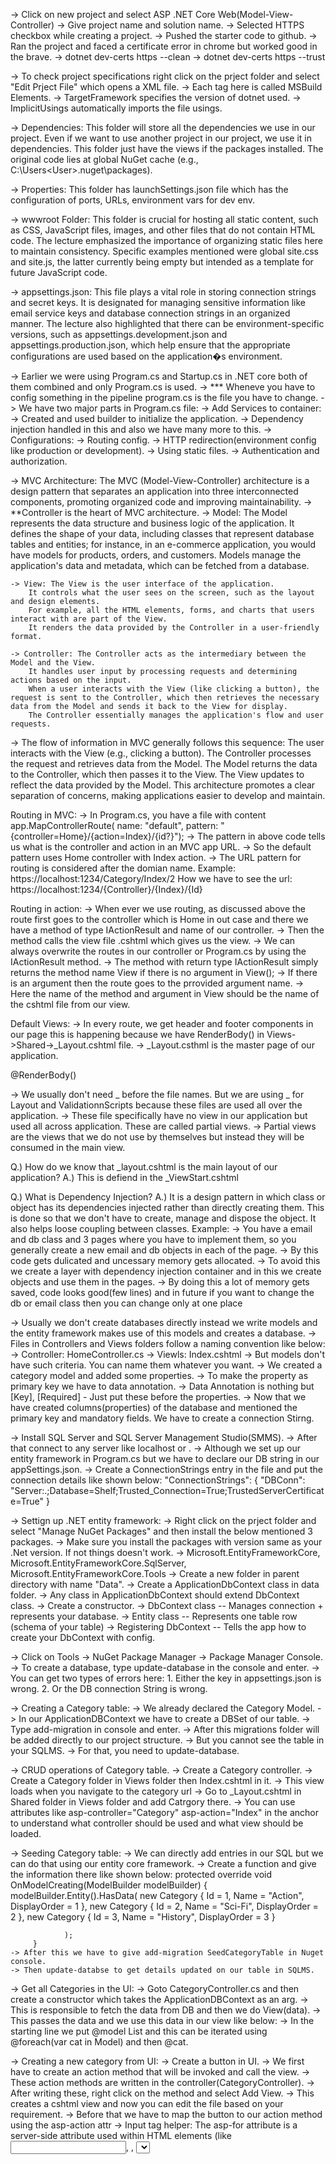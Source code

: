 -> Click on new project and select ASP .NET Core Web(Model-View-Controller)
-> Give project name and solution name.
-> Selected HTTPS checkbox while creating a project.
-> Pushed the starter code to github.
-> Ran the project and faced a certificate error in chrome but worked good in the brave.
	-> dotnet dev-certs https --clean
	-> dotnet dev-certs https --trust

-> To check project specifications right click on the prject folder and select "Edit Prject File" which opens a XML file.
	-> Each tag here is called MSBuild Elements.
	-> TargetFramework specifies the version of dotnet used.
	-> ImplicitUsings automatically imports the file usings.

-> Dependencies: This folder will store all the dependencies we use in our project.
Even if we want to use another project in our project, we use it in dependencies. This folder just have the views if the packages installed.
The original code lies at global NuGet cache (e.g., C:\Users\<User>\.nuget\packages).

-> Properties: This folder has launchSettings.json file which has the configuration of ports, URLs, environment vars for dev env.

-> wwwroot Folder: This folder is crucial for hosting all static content, such as CSS, JavaScript files, images, and other files that do not contain HTML code. The lecture emphasized the importance of organizing static files here to maintain consistency. Specific examples mentioned were global site.css and site.js, the latter currently being empty but intended as a template for future JavaScript code.

-> appsettings.json: This file plays a vital role in storing connection strings and secret keys. It is designated for managing sensitive information like email service keys and database connection strings in an organized manner. The lecture also highlighted that there can be environment-specific versions, such as appsettings.development.json and appsettings.production.json, which help ensure that the appropriate configurations are used based on the application�s environment.

-> Earlier we were using Program.cs and Startup.cs in .NET core both of them combined and only Program.cs is used.
-> *** Wheneve you have to config something in the pipeline program.cs is the file you have to change.
-> We have two major parts in Program.cs file:
	-> Add Services to container:
		-> Created and used builder to initialize the application.
		-> Dependency injection handled in this and also we have many more to this.
	-> Configurations:
		-> Routing config.
		-> HTTP redirection(environment config like production or development).
		-> Using static files.
		-> Authentication and authorization.


-> MVC Architecture: The MVC (Model-View-Controller) architecture is a design pattern that separates an application into three interconnected components, promoting organized code and improving maintainability. 
-> **Controller is the heart of MVC architecture.
	-> Model: The Model represents the data structure and business logic of the application. 
		It defines the shape of your data, including classes that represent database tables and entities; 
		for instance, in an e-commerce application, you would have models for products, orders, and customers. 
		Models manage the application's data and metadata, which can be fetched from a database.

	-> View: The View is the user interface of the application. 
		It controls what the user sees on the screen, such as the layout and design elements. 
		For example, all the HTML elements, forms, and charts that users interact with are part of the View.
		It renders the data provided by the Controller in a user-friendly format.

	-> Controller: The Controller acts as the intermediary between the Model and the View. 
		It handles user input by processing requests and determining actions based on the input. 
		When a user interacts with the View (like clicking a button), the request is sent to the Controller, which then retrieves the necessary data from the Model and sends it back to the View for display.
		The Controller essentially manages the application's flow and user requests.

-> The flow of information in MVC generally follows this sequence:
	The user interacts with the View (e.g., clicking a button).
	The Controller processes the request and retrieves data from the Model.
	The Model returns the data to the Controller, which then passes it to the View.
	The View updates to reflect the data provided by the Model.
	This architecture promotes a clear separation of concerns, making applications easier to develop and maintain.

Routing in MVC:
	-> In Program.cs, you have a file with content
	app.MapControllerRoute(
    name: "default",
    pattern: "{controller=Home}/{action=Index}/{id?}");
	-> The pattern in above code tells us what is the controller and action in an MVC app URL.
	-> So the default pattern uses Home controller with Index action.
	-> The URL pattern for routing is considered after the domian name.
	Example: https://localhost:1234/Category/Index/2
	How we have to see the url: https://localhost:1234/{Controller}/{Index}/{Id}

Routing in action:
	-> When ever we use routing, as discussed above the route first goes to the controller which is Home in out case and there we have a method of type IActionResult
		and name of our controller.
	-> Then the method calls the view file .cshtml which gives us the view.
	-> We can always overwrite the routes in our controller or Program.cs by using the IActionResult method.
	-> The method with return type IActionResult simply returns the method name View if there is no argument in View();
	-> If there is an argument then the route goes to the prrovided argument name.
	-> Here the name of the method and argument in View should be the name of the cshtml file from our view.

Default Views:
	-> In every route, we get header and footer components in our page this is happening because we have RenderBody() in Views->Shared->_Layout.cshtml file.
	-> _Layout.csthml is the master page of our application.
		<div class="container">
			<main role="main" class="pb-3">
				@RenderBody()
			</main>
		</div>

-> We usually don't need _ before the file names. But we are using _ for Layout and ValidationnScripts because these files are used
all over the application.
-> These file specifically have no view in our application but used all across application. These are called partial views.
-> Partial views are the views that we do not use by themselves but instead they will be consumed in the main view.

Q.) How do we know that _layout.cshtml is the main layout of our application?
A.) This is defiend in the _ViewStart.cshtml

Q.) What is Dependency Injection?
A.) It is a design pattern in which class or object has its dependencies injected rather than directly creating them.
This is done so that we don't have to create, manage and dispose the object. It also helps loose coupling between classes.
Example:
	-> You have a email and db class and 3 pages where you have to implement them, so you generally create a new email and db objects in each of the page.
	-> By this code gets dulicated and uncessary memory gets allocated.
	-> To avoid this we create a layer with dependency injection container and in this we create objects and use them in the pages.
	-> By doing this a lot of memory gets saved, code looks good(few lines) and in future if you want to change the db or email class then you can change only at one place
	
-> Usually we don't create databases directly instead we write models and the entity framework makes use of this models and creates a database.
-> Files in Controllers and Views folders follow a naming convention like below:
	-> Controller: HomeController.cs
	-> Viewls: Index.cshtml
-> But models don't have such criteria. You can name them whatever you want.
-> We created a category model and added some properties.
-> To make the property as primary key we have to data annotation.
-> Data Annotation is nothing but [Key], [Required] - Just put these before the properties.
-> Now that we have created columns(properties) of the database and mentioned the primary key and mandatory fields. We have to create a connection Stirng.

-> Install SQL Server and SQL Server Management Studio(SMMS).
-> After that connect to any server like localhost or . 
-> Although we set up our entity framework in Program.cs but we have to declare our DB string in our appSettings.json.
-> Create a ConnectionStrings entry in the file and put the connection details like shown below:
	"ConnectionStrings": {
		"DBConn": "Server:.;Database=Shelf;Trusted_Connection=True;TrustedServerCertificate=True"
	  }

-> Settign up .NET entity framework: 
	-> Right click on the prject folder and select "Manage NuGet Packages" and then install the below mentioned 3 packages.
	-> Make sure you install the packages with version same as your .Net version. If not things doesn't work.
	-> Microsoft.EntityFrameworkCore, Microsoft.EntityFrameworkCore.SqlServer, Microsoft.EntityFrameworkCore.Tools
	-> Create a new folder in parent directory with name "Data".
	-> Create a ApplicationDbContext class in data folder.
	-> Any class in ApplicationDbContext should extend DbContext class.
	-> Create a constructor.
	-> DbContext class -- Manages connection + represents your database.
	-> Entity class	-- Represents one table row (schema of your table)
	-> Registering DbContext -- Tells the app how to create your DbContext with config.

-> Click on Tools -> NuGet Package Manager -> Package Manager Console.
-> To create a database, type update-database in the console and enter.
	-> You can get two types of errors here:
		1. Either the key in appsettings.json is wrong.
		2. Or the DB connection String is wrong.

-> Creating a Category table:
	-> We already declared the Category Model.
	-> In our ApplicationDBContext we have to create a DBSet of our table.
	-> Type add-migration <Any name> in console  and enter.
	-> After this migrations folder will be added directly to our project structure.
	-> But you cannot see the table in your SQLMS.
	-> For that, you need to update-database.

-> CRUD operations of Category table.
	-> Create a Category controller.
	-> Create a Category folder in Views folder then Index.cshtml in it.
	-> This view loads when you navigate to the category url
	-> Go to _Layout.cshtml in Shared folder in Views folder and add Catrgory there.
	-> You can use attributes like asp-controller="Category" asp-action="Index" in the anchor to 
		understand what controller should be used and what view should be loaded.

-> Seeding Category table:
	-> We can directly add entries in our SQL but we can do that using our entity core framework.
	-> Create a function and give the information there like shown below:
		 protected override void OnModelCreating(ModelBuilder modelBuilder)
         {
            modelBuilder.Entity<Category>().HasData(
                new Category { Id = 1, Name = "Action", DisplayOrder = 1 },
                new Category { Id = 2, Name = "Sci-Fi", DisplayOrder = 2 },
                new Category { Id = 3, Name = "History", DisplayOrder = 3 }

                );
		 }
	-> After this we have to give add-migration SeedCategoryTable in Nuget console.
	-> Then update-databse to get details updated on our table in SQLMS.

-> Get all Categories in the UI:
	-> Goto CategoryController.cs and then create a constructor which takes the ApplicationDBContext as an arg.
	-> This is responsible to fetch the data from DB and then we do View(data).
	-> This passes the data and we use this data in our view like below:
	-> In the starting line we put @model List<Category> and this can be iterated using @foreach(var cat in Model)
		and then @cat.<your data>

-> Creating a new category from UI:
	-> Create a button in UI.
	-> We first have to create an action method that will be invoked and call the view.
	-> These action methods are written in the controller(CategoryController).
	-> After writing these, right click on the method and select Add View.
	-> This creates a cshtml view and now you can edit the file based on your requirement.
	-> Before that we have to map the button to our action method using the asp-action attr
-> Input tag helper: The asp-for attribute is a server-side attribute used within HTML elements (like <input>, <label>, <select>, <textarea>) in Razor views in ASP.NET Core.
	Its primary function is to bind an HTML element to a specific property of a model passed to the view.

-> We can use DisplayName Annotation in our Category.cs model to display the required name for the field.

-> To save our data in the DB, we used post form. For that, now we have to goto out category controller and we have create a action method which takes the Category obj as arg and add the obj to the DB and save the changes to db.
	-> _db.Add(obj); _db.SaveChanges()

Server Side Validations:
-> Server-side validation always runs regardless of client-side validation and is essential for security.
-> Model validation happens automatically when a controller action receives a model parameter decorated with validation attributes.
-> You check validation state in the controller using:
	if (!ModelState.IsValid) � means validation failed.
-> Use ModelState.AddModelError to add custom validation errors manually in controller or service logic.
-> ModelState.AddModelError("PropertyName", "Error message") � property-specific error.
-> ModelState.AddModelError(string.Empty, "Error message") � model-level (general) error.
-> After validation fails, return the model and errors back to the view so errors can be displayed.

Server-side validation handles:
-> Complex rules that client-side can�t enforce (e.g., checking database uniqueness).
-> Protects against malicious or disabled client-side validation.
-> Validation attributes like [Required], [Range], etc., run on server during model binding.
-> You can implement custom validation attributes by inheriting from ValidationAttribute and overriding IsValid method.
-> Use TryValidateModel(model) if you want to validate a model manually inside controller or service.
-> To get all errors in code, you can iterate over ModelState.Values and their .Errors collection.


	=============== FLOW =============

1. Create a database model
Create a C# class (e.g., Category.cs) in the Models folder with the required fields:
	public class Category
	{
		public int Id { get; set; }
		public string Name { get; set; }
	}

2. Create a Data folder and ApplicationDbContext
In Data/ApplicationDbContext.cs:
	using Microsoft.EntityFrameworkCore;
	using YourNamespace.Models;

	public class ApplicationDbContext : DbContext
	{
		public ApplicationDbContext(DbContextOptions<ApplicationDbContext> options) : base(options) {}
		public DbSet<Category> Categories { get; set; }
	}

3. Register the DbContext in Program.cs
	builder.Services.AddDbContext<ApplicationDbContext>(options =>
		options.UseSqlServer(builder.Configuration.GetConnectionString("DefaultConnection")));

4. Add a migration
	Add-Migration InitialCreate
This generates the SQL structure for your database based on the model and context.

5. Update the database
	Update-Database
This actually creates the tables in your database.

6. Create CategoryController
Inject the context into the constructor:
	public class CategoryController : Controller
	{
		private readonly ApplicationDbContext _db;
		public CategoryController(ApplicationDbContext db)
		{
			_db = db;
		}
		public IActionResult Index()
		{
			var categories = _db.Categories.ToList();
			return View(categories);
		}
	}
7. Create the View
Create a Views/Category/Index.cshtml view to display the categories.


Client-Side Validation:
-> asp-validation-summary displays validation errors summary in one place.
-> "All" shows all errors (property-level + model-level).
-> "ModelOnly" shows only model-level errors.
-> "None" disables summary display (use field-level errors only).
-> asp-validation-for displays error message for a specific property next to its input field.

Common validation attributes and usage:
-> [Required(ErrorMessage = "Error message")] � field must not be empty.
-> [Range(1, 100, ErrorMessage = "Error message")] � value must be between 1 and 100.
-> [StringLength(50, MinimumLength = 5, ErrorMessage = "Error message")] � string length between min and max.
-> [EmailAddress(ErrorMessage = "Error message")] � validates email format.
-> [RegularExpression("regex", ErrorMessage = "Error message")] � custom pattern validation.
-> [Compare("OtherProperty", ErrorMessage = "Error message")] � compare values of two properties.

Client-side validation requires these scripts:
-> jquery.min.js
-> jquery.validate.min.js
-> jquery.validate.unobtrusive.min.js
-> Model-level errors can be added in controller using:
-> ModelState.AddModelError(string.Empty, "Error message")

These errors are not tied to any specific property.

Tips:
-> Use asp-validation-summary="All" for quick display of all errors.
-> Use asp-validation-for to show error messages near input fields.
-> Include client validation scripts for instant feedback.
-> Validation messages come from the ErrorMessage property of validation attributes.
-> [Required] fails validation if input is empty.
-> [Range] works only on numeric properties.

-> Finding differences between client side and server side validations.
	-> In client side validation, the validations happen even without loading the page.
	-> That means the network call doesn't happen where as in server side validation the call happens and we get the appropriate erroe as a response

-> Edit a category.
	-> When ever we open category page, we are getting the data from category table, 
	but to edit the data we need to fetch the data and again post the data after the change.
	-> So we have to create a [httpPost] for the Category data in controller.
	-> We should also create an edit method so that we can get the specific Id selected by the user.
	-> There are multiple ways to do this:
		-> Category? categoryFromDb = _db.Categories.Find(id);
			-> Find: 
				-> Available on List<T> only.
				-> Returns the first matching element or default if no match found.
				-> Stops after finding the first match.
			Example:
				var result = myList.Find(x => x.Id == 5);
		-> Category? categoryFromDb1 = _db.Categories.FirstOrDefault(u => u.Id == id);
			-> FirstOrDefault
				-> LINQ extension method � works on any IEnumerable<T>.
				-> Returns the first matching element or default if no match found.
				-> Similar to First() but avoids exception on no match.
			Example:
				var result = myList.FirstOrDefault(x => x.Id == 5)
		-> Category? categoryFromDb2 = _db.Categories.Where(u => u.Id == id).FirstOrDefault();
			-> Where
				-> LINQ extension method � works on any IEnumerable<T>.
				-> Returns all matching elements as an IEnumerable<T>.
				-> Use .ToList() or .ToArray() to execute and store results.
			Example:
				var results = myList.Where(x => x.Id > 5).ToList();

-> To create toast notification we have to make use of TempData in our controller.
-> The message on tempdata holds until the next render. That means if you refresh the page. the data goes way.


===================== Razor pages ====================
-> Razor pages are often recommended for new, simpler, page-driven applications or when migrating from traditional web forms, due to their ease of use and rapid development capabilities.
-> This is easy to implement and can be used for smaller pages.
-> We don't have traditional Model, View and Controller folders here. We just have the Pages folder.
-> The routing follows the file system structure of the /Pages folder.
-> Each file in pages folder is tied to its respective .cshtml file. For example, We have Index.cshtml file tied to Index.cshtml.cs file.
-> Create models folder:
		-> This is important because we have to create table for our database.
-> Create data folder to create and store Entity Freamework DBContext class. 
-> More of this info can be found in readme file of razor pages project in github.
============ Completed razor pages ==========

N-tier architecture
-> To implement this right click on the solution and select Add -> new project and select class library.
-> Similarly create DataAcess project for DB operations and Models project for all Model code.
-> Utility project for all the common code.
-> Shelfspace project will now left with Controllers and Views.
-> If your migrations are corrupt and everything needs to reset then we can delete the migraations folder.
-> Go to the package manager console and then type add-migration <name>
-> Make sure you're in the correct project folder.
-> Then update-databse

Repository pattern
-> We use this pattern to reduce the tight coupling between the DataAccess layer and database.
-> So if in future we move to other database our DB functions peroperly without any issues.
-> Create a folder named Repository which has another folder called as IRepository-> IRepository.cs(Interface).
-> IRepository is an interface of type T. Where T is class
-> We extend class T because we can use it with Category, Product and other controllers/classes.
-> So, this interface has methods to perform all the CRUD ops.

-> Implement a repository interface within a software development setting. 
-> The focus is on creating a public class that implements the IRepository interface and emphasizes the use of generics, allowing the class to work with different entity types.
-> DbContext Setup: A private read-only application dbContext is configured for dependency injection.
-> Generic Types: The use of generic types allows for direct access to the dbSet, facilitating operations like adding entities to the database.
-> Method Implementations: The lecture covers crucial methods like Get, GetAll, and Remove:
-> Get: Demonstrates using a Where condition to filter results and retrieving a single entity with FirstOrDefault.
-> GetAll: Returns all records from the dbSet as a list.
-> Remove: Introduces the Remove and RemoveRange methods to delete single and multiple entities.
-> This shows the significance of clean code practices and effective generics usage in repository design, leading to a robust implementation of the repository interface.

-> Introduction of ICategoryRepository: The need for this new interface is highlighted, as it extends the existing IRepository interface to handle operations specific to the category model.
-> Inheritance of Base Functionality: Implementing ICategoryRepository allows it to inherit fundamental methods from IRepository, ensuring consistency in data manipulation.
-> Core Methods: The lecture covers essential methods like update and save, which are necessary for modifying and persisting category data effectively.
-> Final Structure: The structure of the ICategoryRepository interface is outlined, emphasizing its role in combining inherited methods from IRepository with category-specific functionalities.
-> Public Class Creation: The need for a public class that implements the ICategoryRepository interface is established, leveraging functionality from a generic repository to minimize code redundancy.
-> Key Methods: The class will include essential methods such as add, get, get all, remove, and remove range, which are predefined in the generic repository.
-> Dependency Injection: An issue regarding the required parameter 'DB' for the category repository is addressed. The instructor emphasizes the significance of dependency injection in enabling automatic provision of the application DB context upon object creation.
-> Constructor Addition: To facilitate passing the application DB context, the instructor suggests incorporating a constructor into the category repository class.
-> Saving and Updating: The lecture concludes with an overview of methods for saving and updating categories, highlighting the use of the underscore db object to handle changes effectively.

-> We have to use our CategoryRepository instead of ApplicationDbContext in our controller.
-> When we do that we have to check whether all our implementations are correct or not and then
change the methods according to out Interface(ICategoryRepository).
-> As we are using our ICategoryRepository through dependency injection we have to register that in our container which is in Program.cs
-> For now we use scoped lifetime for this service.

-> To change the Database, just go to the appsettings.json and update the connection string then in console
type update-database. By this, your new DB gets seeded with the default data as we have migrations folder.

-> Unit of Work is like a “manager” for your repositories — it coordinates them and ensures all changes are saved in one go. It centralizes database commits and keeps your code cleaner, safer, and easier to maintain.
Unit of Work Pattern – Documentation & Explanation
📌 Concept:

Unit of Work is a design pattern that acts as a single point of coordination for database operations performed through multiple repositories.

It helps to group multiple changes together into one transaction — meaning all operations either succeed together or fail together.

Think of it as a "manager" that keeps track of everything you want to do with the database and then saves all changes at once.

✅ Why We Use It:

To avoid calling SaveChanges() multiple times in different places.

To ensure data consistency by committing all changes in one transaction.

To reduce duplication and make code more organized by providing a single place to manage repository instances and database saves.

🛠️ Steps to Implement Unit of Work

Create an Interface – Define the contract for the Unit of Work.

Add Repository Properties – Expose repositories (like ICategoryRepository) through this interface.

Implement the Interface in a Class – Instantiate the repositories and provide a Save() method that commits all changes.

Use It in Controllers/Services – Access repositories and call Save() only once at the end.

📁 1. Define the Interface
public interface IUnitOfWork
{
    // Expose all repository interfaces here
    ICategoryRepository Category { get; }

    // Commits all changes made through the repositories
    void Save();
}


✅ Explanation:

ICategoryRepository Category { get; } → Property that exposes the Category repository.

void Save(); → Method that will be responsible for committing all changes to the database.

📁 2. Implement the Unit of Work Class
public class UnitOfWork : IUnitOfWork
{
    private readonly ApplicationDBContext _db;
    public ICategoryRepository Category { get; private set; }
    public UnitOfWork(ApplicationDBContext db)
    {
        _db = db;
        Category = new CategoryRepository(_db);
    }
    public void Save()
    {
        _db.SaveChanges();
    }
}
Explanation of Each Part:
	-> private readonly ApplicationDBContext _db;
		A single DbContext instance shared by all repositories so they participate in the same transaction.
	-> public ICategoryRepository Category { get; private set; }
		Provides access to the Category repository. Other repositories (like IProductRepository, IOrderRepository, etc.) would be added similarly.
	-> public UnitOfWork(ApplicationDBContext db)
		Injects the database context and initializes repositories with it.
	-> public void Save()
		Commits all changes made through any repository in this unit of work. Under the hood, this just calls _db.SaveChanges() once.

 Example Usage in a Controller
public class CategoryController : Controller
{
    private readonly IUnitOfWork _unitOfWork;
    {
        _unitOfWork = unitOfWork;
    }
    public IActionResult Create(Category category)
    {
        _unitOfWork.Category.Add(category);
        _unitOfWork.Save();
        return RedirectToAction("Index");
    }
}
 Explanation:
	-> _unitOfWork.Category.Add(category) → Adds a category through the repository.
	-> _unitOfWork.Save() → Saves all changes to the database in one transaction.

-> The main benifit of this is we can just use Unit of Work Interface whenever required.

-> In .NET, "areas" are a way to partition an application into smaller sections, creating a more organized structure, especially for large projects.
This hierarchy helps in managing different parts of an application separately, facilitating better organization of code and resources.
-> For example, you can create areas to differentiate between a customer-facing website and an admin panel. 
When you add an area to your project, it typically includes its own folders for controllers, models, and views under a dedicated "Areas" folder.

-> To add an area in a .NET MVC application, you would:
-> Right-click on the project in the Solution Explorer.
-> Select "Add," then choose "New Scaffolded Item."
-> From the options, select "MVC Area" and provide a name for the area, such as "Admin" or "Customer."
-> Once added, .NET structures the project to contain separate folders for that area, improving clarity in routing and functionality.
This makes it easier for developers to maintain and scale the project as it grows.

-> Areas in .NET help organize projects into distinct sections, like an admin panel and a customer-facing website.
-> The process of adding areas involves right-clicking the project and selecting "Add" → "New Scaffolded Item" → "MVC Area," followed by naming the area (e.g., 'admin' or 'customer').
-> Upon creating areas, a new 'Areas' folder is generated containing subfolders for each area, including controllers, models, and views.
-> Updating the routing configuration is crucial, which involves modifying the program.cs file to include area routing.
-> Controllers should be moved to their respective area folders, ensuring namespaces are updated accordingly.
-> The area attribute is used to specify which area a controller belongs to, enhancing code organization.
-> Common issues, such as missing views after moving controllers, are addressed, emphasizing the need to relocate views to the corresponding area folders.
-> View imports and view start files need to be updated after structuring areas.
-> Correct routing must be ensured by specifying the area in routing definitions, improving navigation and code organization for better management and scalability.

Creating and seeding products table:
-> Create a model with all the required fields.
-> Create the DbSet and Add the seed data into products table.
-> Then open package manager console and type add-migration SeedProducts.
-> If the build is successful then you can see the entry in the Migrations folder.
-> Now type update-database to reflect these changes to our database.

Working with products table in repository pattern.
-> Create ProductRepository.cs and IProductRepository.cs interface. Change them by taking reference from the Categories repository.
-> Now add them to UnitOfWork.
-> After this, create ProductController and CRUD view pages.
-> After all this make changes to your layout page to show the products entry in content management System.
-> In _Layout.cshtml we have a asp controller attribute which links our product to main layout.

Adding a foreign key(CategoryId) to the products table.
-> We use data annotations for declaring the primary key and foreign keys.
-> For primary key you can just put the [Key] attribute.
-> For foreign key you can do it like below:
		public int CategoryId {  get; set; }
        [ForeignKey("CategoryId")]
        public Category Category { get; set; }
-> Then apply-migration and update-database ofr the changes to reflect.

Projections in EF Core:
-> Projection means fetching the columns which you want. We can do that using EF Core.
-> Code for projection: 
		IEnumerable<SelectListItem> cats= _unitOfWork.Category.GetAll().Select(u => new SelectListItem
            {
                Text = u.Name,
                Value = u.Id.ToString(),
            });
-> To consume this data in our view we use asp-items="ViewBag.CategoryList" in our select tag.
-> View() → A controller method that returns a view (HTML page) to the browser and can pass a strongly-typed model to the view for rendering structured data; scope is limited to the current request.
-> ViewData → A dictionary (ViewDataDictionary) used to pass small, temporary data from controller to view during the current request; requires casting for complex types and uses string keys.
-> ViewBag → A dynamic property built on top of ViewData, used to pass small, temporary data from controller to view in the current request without casting; cleaner syntax but runtime-checked.
-> TempData → A dictionary (TempDataDictionary) used to pass data from one request to another (e.g., across redirects); data persists until read, ideal for messages like “Record saved successfully.”

-> Some packages might ask you to install them but you can use framework reference tag like below:
  <FrameworkReference Include="Microsoft.AspNetCore.App" />
-> <FrameworkReference> tells your project to use a shared .NET framework already installed on your machine (like ASP.NET Core or Windows Desktop), 
so you can access its libraries without downloading individual NuGet packages, reducing project size and ensuring runtime compatibility.

ViewData: This is used to send the data from your controller to view. Usually our controller is tied to one view(which means only one model shares the data to view).
-> This is not type safe.
ViewBag: This is built on top of ViewData which works same as ViewData but with in built type casting.

-> Both of them are used to share small data but in real life scenarios you're expected to share data objects from 
multiple models to a single view.
-> In this case, we use ViewModel. Which means model for a specific view.
-> view models are models that are specifically designed for a view. And the advantage that we get because of that is that
a view will be strongly typed to one model. And because of that view models are also known as strongly typed views.
-> To implement file upload, we can change the type of the input to file and enctype="multipart/form-data" attribute for the form tag.
-> Instead of having a separate files for create and update, we can just have upsert which can handle both(Update + Insert).

-> To use rich text editor we are using tinymce. So we are using CDN link in _Layout.cshtml and then we include the code given in official docs
in out scripts sections and the editor automatically applies to the textarea tag of that page.

Storing Images:
-> We have to accept all the images and then store them. For storing the images the perfect location is wwwroot/Images/Products.
-> We put file upload option in the form and then we have to receive that image and then store it in above location.
-> For storing images we have a inbuilt functionality which uses IWebHostEnvironment.
-> While storing this we have to assign a new name for the image(To avoid same file names from multiple users). So for that reason, we can use guid. Guid stands for Global Unique Identifier.
-> This assigns a unique value for our file. But we also need to store the image in the format uploaded by the user. For this we extract the extension
from the original name and use it for our guid.

-> The reson behind updating our db in ProductRepository.cs is because we can edit 
the update logic according to out needs.
-> For example, when we update just a title even then we are sending the whole data to the controller 
and it is then updated in the database. 
-> Instead of that we can take only required property and update it separately from the ProductRepository.cs

Foreign Table entry population:
-> We have to populate the category name in to our products page. For that we have category Id and we are poplulating the Id.
-> But to fetch the category name form the categoryId we have to get the name from the cats table.
-> In product controller we are getting all the products data and sending it to the view. 
-> Now, we need to include the productname also. For that we have to change the getAll function.
-> Later, we also need to do the same changes for the get function aswell.

DataTables API:
-> Instead of implementing searching,sorting, filtering and pagination. We can make use of third party API called as
DataTables.
-> Just use CDN links and see the documentation 

Implementing login/security in application:
-> We need to scaffold the project and select Identity and the features which are required.
-> To do that we need IdentityApplicationDbContext instead of ApplicationDbContext.
